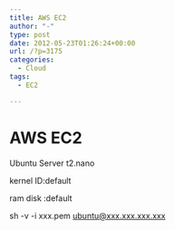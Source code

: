 ```yaml
---
title: AWS EC2
author: "-"
type: post
date: 2012-05-23T01:26:24+00:00
url: /?p=3175
categories:
  - Cloud
tags:
  - EC2

---
```

# AWS EC2
Ubuntu Server
t2.nano


kernel ID:default

ram disk :default


sh -v -i xxx.pem ubuntu@xxx.xxx.xxx.xxx